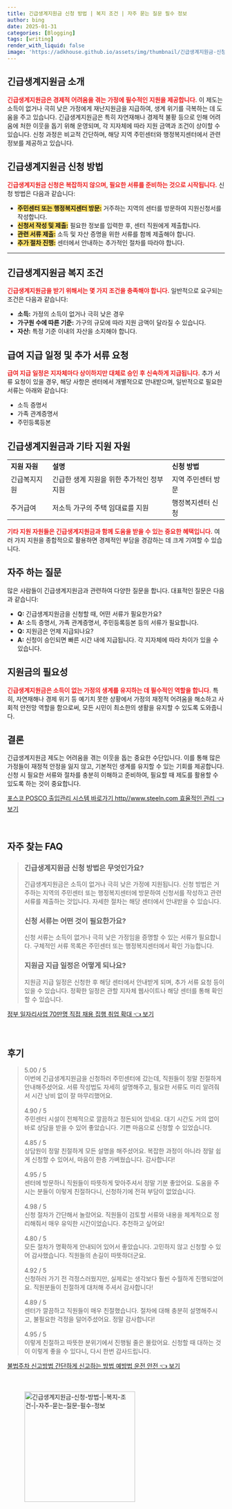 ```yaml
---
title: 긴급생계지원금 신청 방법 | 복지 조건 | 자주 묻는 질문 필수 정보
author: bing
date: 2025-01-31
categories: [Blogging]
tags: [writing]
render_with_liquid: false
image: 'https://adkhouse.github.io/assets/img/thumbnail/긴급생계지원금-신청-방법-|-복지-조건-|-자주-묻는-질문-필수-정보.webp'
---
```



<h2 id='긴급생계지원금_소개'>긴급생계지원금 소개</h2>

<p><b><span style="color: #ee2323;">긴급생계지원금은 경제적 어려움을 겪는 가정에 필수적인 지원을 제공합니다.</span></b> 이 제도는 소득이 없거나 극히 낮은 가정에게 재난지원금을 지급하여, 생계 위기를 극복하는 데 도움을 주고 있습니다. 긴급생계지원금은 특히 자연재해나 경제적 불황 등으로 인해 어려움에 처한 이웃을 돕기 위해 운영되며, 각 지자체에 따라 지원 금액과 조건이 상이할 수 있습니다. 신청 과정은 비교적 간단하며, 해당 지역 주민센터와 행정복지센터에서 관련 정보를 제공하고 있습니다.</p>

<h2 id='신청_방법'>긴급생계지원금 신청 방법</h2>

<p><b><span style="color: #ee2323;">긴급생계지원금 신청은 복잡하지 않으며, 필요한 서류를 준비하는 것으로 시작됩니다.</span></b> 신청 방법은 다음과 같습니다:</p>

<ul>
    <li><b><span style="background-color: #ffe066;">주민센터 또는 행정복지센터 방문:</span></b> 거주하는 지역의 센터를 방문하여 지원신청서를 작성합니다.</li>
    <li><b><span style="background-color: #ffe066;">신청서 작성 및 제출:</span></b> 필요한 정보를 입력한 후, 센터 직원에게 제출합니다.</li>
    <li><b><span style="background-color: #ffe066;">관련 서류 제출:</span></b> 소득 및 자산 증명을 위한 서류를 함께 제출해야 합니다.</li>
    <li><b><span style="background-color: #ffe066;">추가 절차 진행:</span></b> 센터에서 안내하는 추가적인 절차를 따라야 합니다.</li>
</ul>

<hr />

<h2 id='복지_조건'>긴급생계지원금 복지 조건</h2>

<p><b><span style="color: #ee2323;">긴급생계지원금을 받기 위해서는 몇 가지 조건을 충족해야 합니다.</span></b> 일반적으로 요구되는 조건은 다음과 같습니다:</p>

<ul>
    <li><b>소득:</b> 가정의 소득이 없거나 극히 낮은 경우</li>
    <li><b>가구원 수에 따른 기준:</b> 가구의 규모에 따라 지원 금액이 달라질 수 있습니다.</li>
    <li><b>자산:</b> 특정 기준 이내의 자산을 소지해야 합니다.</li>
</ul>

<h2 id='급여_지급일정'>급여 지급 일정 및 추가 서류 요청</h2>

<p><b><span style="color: #ee2323;">급여 지급 일정은 지자체마다 상이하지만 대체로 승인 후 신속하게 지급됩니다.</span></b> 추가 서류 요청이 있을 경우, 해당 사항은 센터에서 개별적으로 안내받으며, 일반적으로 필요한 서류는 아래와 같습니다:</p>

<ul>
    <li>소득 증명서</li>
    <li>가족 관계증명서</li>
    <li>주민등록등본</li>
</ul>

<h2 id='지원_자원'>긴급생계지원금과 기타 지원 자원</h2>

<table>
    <tr>
        <td><b>지원 자원</b></td>
        <td><b>설명</b></td>
        <td><b>신청 방법</b></td>
    </tr>
    <tr>
        <td>긴급복지지원</td>
        <td>긴급한 생계 지원을 위한 추가적인 정부 지원</td>
        <td>지역 주민센터 방문</td>
    </tr>
    <tr>
        <td>주거급여</td>
        <td>저소득 가구의 주택 임대료를 지원</td>
        <td>행정복지센터 신청</td>
    </tr>
</table>

<p><b><span style="color: #ee2323;">기타 지원 자원들은 긴급생계지원금과 함께 도움을 받을 수 있는 중요한 혜택입니다.</span></b> 여러 가지 지원을 종합적으로 활용하면 경제적인 부담을 경감하는 데 크게 기여할 수 있습니다.</p>

<h2 id='자주_하는_질문'>자주 하는 질문</h2>

<p>많은 사람들이 긴급생계지원금과 관련하여 다양한 질문을 합니다. 대표적인 질문은 다음과 같습니다:</p>

<ul>
    <li><b>Q:</b> 긴급생계지원금을 신청할 때, 어떤 서류가 필요한가요?</li>
    <li><b>A:</b> 소득 증명서, 가족 관계증명서, 주민등록등본 등의 서류가 필요합니다.</li>
    <li><b>Q:</b> 지원금은 언제 지급되나요?</li>
    <li><b>A:</b> 신청이 승인되면 빠른 시간 내에 지급됩니다. 각 지자체에 따라 차이가 있을 수 있습니다.</li>
</ul>

<h2 id='지원금_필요성'>지원금의 필요성</h2>

<p><b><span style="color: #ee2323;">긴급생계지원금은 소득이 없는 가정의 생계를 유지하는 데 필수적인 역할을 합니다.</span></b> 특히, 자연재해나 경제 위기 등 예기치 못한 상황에서 가정의 재정적 어려움을 해소하고 사회적 안전망 역할을 함으로써, 모든 시민이 최소한의 생활을 유지할 수 있도록 도와줍니다.</p>

<h2 id='결론'>결론</h2>

<p>긴급생계지원금 제도는 어려움을 겪는 이웃을 돕는 중요한 수단입니다. 이를 통해 많은 가정들이 재정적 안정을 잃지 않고, 기본적인 생계를 유지할 수 있는 기회를 제공합니다. 신청 시 필요한 서류와 절차를 충분히 이해하고 준비하여, 필요할 때 제도를 활용할 수 있도록 하는 것이 중요합니다.</p>


<p><a class="click-button" title="포스코 POSCO 출입관리 시스템 바로가기 http//www.steeln.com 효율적인 관리" href="https://adkhouse.github.io/posts/%ED%8F%AC%EC%8A%A4%EC%BD%94-POSCO-%EC%B6%9C%EC%9E%85%EA%B4%80%EB%A6%AC-%EC%8B%9C%EC%8A%A4%ED%85%9C-%EB%B0%94%EB%A1%9C%EA%B0%80%EA%B8%B0-httpwww.steeln.com-%ED%9A%A8%EC%9C%A8%EC%A0%81%EC%9D%B8-%EA%B4%80%EB%A6%AC/" rel="dofollow">포스코 POSCO 출입관리 시스템 바로가기 http//www.steeln.com 효율적인 관리 👈 보기</a></p><br>
<h2 id='자주_찾는_FAQ'>자주 찾는 FAQ</h2>
<div itemscope="" itemtype="https://schema.org/FAQPage"> 
<blockquote> 
<div itemscope="" itemprop="mainEntity" itemtype="https://schema.org/Question"> 
<h3 itemprop="name">긴급생계지원금 신청 방법은 무엇인가요?</h3> 
<div itemscope="" itemprop="acceptedAnswer" itemtype="https://schema.org/Answer"> 
<span itemprop="text"> 
<p>긴급생계지원금은 소득이 없거나 극히 낮은 가정에 지원됩니다. 신청 방법은 거주하는 지역의 주민센터 또는 행정복지센터에 방문하여 신청서를 작성하고 관련 서류를 제출하는 것입니다. 자세한 절차는 해당 센터에서 안내받을 수 있습니다.</p> 
</span> 
</div> 
</div> 

<div itemscope="" itemprop="mainEntity" itemtype="https://schema.org/Question"> 
<h3 itemprop="name">신청 서류는 어떤 것이 필요한가요?</h3> 
<div itemscope="" itemprop="acceptedAnswer" itemtype="https://schema.org/Answer"> 
<span itemprop="text"> 
<p>신청 서류는 소득이 없거나 극히 낮은 가정임을 증명할 수 있는 서류가 필요합니다. 구체적인 서류 목록은 주민센터 또는 행정복지센터에서 확인 가능합니다.</p> 
</span> 
</div> 
</div> 

<div itemscope="" itemprop="mainEntity" itemtype="https://schema.org/Question"> 
<h3 itemprop="name">지원금 지급 일정은 어떻게 되나요?</h3> 
<div itemscope="" itemprop="acceptedAnswer" itemtype="https://schema.org/Answer"> 
<span itemprop="text"> 
<p>지원금 지급 일정은 신청한 후 해당 센터에서 안내받게 되며, 추가 서류 요청 등이 있을 수 있습니다. 정확한 일정은 관할 지자체 웹사이트나 해당 센터를 통해 확인할 수 있습니다.</p> 
</span> 
</div> 
</div> 

</blockquote> 
</div>
<p><a class="click-button" title="정부 일자리사업 70만명 직접 채용 집행 취업 확대" href="https://adkhouse.github.io/posts/%EC%A0%95%EB%B6%80-%EC%9D%BC%EC%9E%90%EB%A6%AC%EC%82%AC%EC%97%85-70%EB%A7%8C%EB%AA%85-%EC%A7%81%EC%A0%91-%EC%B1%84%EC%9A%A9-%EC%A7%91%ED%96%89-%EC%B7%A8%EC%97%85-%ED%99%95%EB%8C%80/" rel="dofollow">정부 일자리사업 70만명 직접 채용 집행 취업 확대 👈 보기</a></p><br>
<h2 id='후기'>후기</h2>
<div itemscope itemtype="https://schema.org/Product">
  <blockquote>
  <div itemprop="review" itemscope itemtype="https://schema.org/Review">
      <div itemprop="reviewRating" itemscope itemtype="https://schema.org/Rating"> <span itemprop="ratingValue">5.00</span> / <span itemprop="bestRating">5</span> </div>
      <span itemprop="reviewBody">이번에 긴급생계지원금을 신청하러 주민센터에 갔는데, 직원들이 정말 친절하게 안내해주셨어요. 서류 작성법도 자세히 설명해주고, 필요한 서류도 미리 알려줘서 시간 낭비 없이 잘 마무리했어요.</span>
  </div>
  <br>
  <div itemprop="review" itemscope itemtype="https://schema.org/Review">
      <div itemprop="reviewRating" itemscope itemtype="https://schema.org/Rating"> <span itemprop="ratingValue">4.90</span> / <span itemprop="bestRating">5</span> </div>
      <span itemprop="reviewBody">주민센터 시설이 전체적으로 깔끔하고 정돈되어 있네요. 대기 시간도 거의 없이 바로 상담을 받을 수 있어 좋았습니다. 기쁜 마음으로 신청할 수 있었습니다.</span>
  </div>
  <br>
  <div itemprop="review" itemscope itemtype="https://schema.org/Review">
      <div itemprop="reviewRating" itemscope itemtype="https://schema.org/Rating"> <span itemprop="ratingValue">4.85</span> / <span itemprop="bestRating">5</span> </div>
      <span itemprop="reviewBody">상담원이 정말 친절하게 모든 설명을 해주셨어요. 복잡한 과정이 아니라 정말 쉽게 신청할 수 있어서, 마음이 한층 가벼웠습니다. 감사합니다!</span>
  </div>
  <br>
  <div itemprop="review" itemscope itemtype="https://schema.org/Review">
      <div itemprop="reviewRating" itemscope itemtype="schema.org/Rating"> <span itemprop="ratingValue">4.95</span> / <span itemprop="bestRating">5</span> </div>
      <span itemprop="reviewBody">센터에 방문하니 직원들이 따뜻하게 맞아주셔서 정말 기분 좋았어요. 도움을 주시는 분들이 이렇게 친절하다니, 신청하기에 전혀 부담이 없었습니다.</span>
  </div>
  <br>
  <div itemprop="review" itemscope itemtype="https://schema.org/Review">
      <div itemprop="reviewRating" itemscope itemtype="https://schema.org/Rating"> <span itemprop="ratingValue">4.98</span> / <span itemprop="bestRating">5</span> </div>
      <span itemprop="reviewBody">신청 절차가 간단해서 놀랐어요. 직원들이 검토할 서류와 내용을 체계적으로 정리해줘서 매우 유익한 시간이었습니다. 추천하고 싶어요!</span>
  </div>
  <br>
  <div itemprop="review" itemscope itemtype="https://schema.org/Review">
      <div itemprop="reviewRating" itemscope itemtype="https://schema.org/Rating"> <span itemprop="ratingValue">4.80</span> / <span itemprop="bestRating">5</span> </div>
      <span itemprop="reviewBody">모든 절차가 명확하게 안내되어 있어서 좋았습니다. 고민하지 않고 신청할 수 있어 감사했습니다. 직원들의 손길이 따뜻하더군요.</span>
  </div>
  <br>
  <div itemprop="review" itemscope itemtype="https://schema.org/Review">
      <div itemprop="reviewRating" itemscope itemtype="https://schema.org/Rating"> <span itemprop="ratingValue">4.92</span> / <span itemprop="bestRating">5</span> </div>
      <span itemprop="reviewBody">신청하러 가기 전 걱정스러웠지만, 실제로는 생각보다 훨씬 수월하게 진행되었어요. 직원분들이 친절하게 대처해 주셔서 감사합니다!</span>
  </div>
  <br>
  <div itemprop="review" itemscope itemtype="https://schema.org/Review">
      <div itemprop="reviewRating" itemscope itemtype="https://schema.org/Rating"> <span itemprop="ratingValue">4.89</span> / <span itemprop="bestRating">5</span> </div>
      <span itemprop="reviewBody">센터가 깔끔하고 직원들이 매우 친절했습니다. 절차에 대해 충분히 설명해주시고, 불필요한 걱정을 덜어주셨어요. 정말 감사합니다!</span>
  </div>
  <br>
  <div itemprop="review" itemscope itemtype="https://schema.org/Review">
      <div itemprop="reviewRating" itemscope itemtype="https://schema.org/Rating"> <span itemprop="ratingValue">4.95</span> / <span itemprop="bestRating">5</span> </div>
      <span itemprop="reviewBody">이렇게 친절하고 따뜻한 분위기에서 진행될 줄은 몰랐어요. 신청할 때 대하는 것이 이렇게 좋을 수 있다니, 다시 한번 감사드립니다.</span>
  </div>
  </blockquote>
</div>
<p><a class="click-button" title="불법주차 신고방법 간단하게 신고하는 방법 예방법 운전 안전" href="https://adkhouse.github.io/posts/%EB%B6%88%EB%B2%95%EC%A3%BC%EC%B0%A8-%EC%8B%A0%EA%B3%A0%EB%B0%A9%EB%B2%95-%EA%B0%84%EB%8B%A8%ED%95%98%EA%B2%8C-%EC%8B%A0%EA%B3%A0%ED%95%98%EB%8A%94-%EB%B0%A9%EB%B2%95-%EC%98%88%EB%B0%A9%EB%B2%95-%EC%9A%B4%EC%A0%84-%EC%95%88%EC%A0%84/" rel="dofollow">불법주차 신고방법 간단하게 신고하는 방법 예방법 운전 안전 👈 보기</a></p><br>
<figure class="image"><img src="https://adkhouse.github.io/assets/img/thumbnail/긴급생계지원금-신청-방법-|-복지-조건-|-자주-묻는-질문-필수-정보.webp" alt="긴급생계지원금-신청-방법-|-복지-조건-|-자주-묻는-질문-필수-정보" width="256" height="256"></figure>